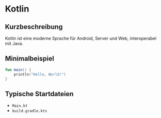 # Kotlin

## Kurzbeschreibung
Kotlin ist eine moderne Sprache für Android, Server und Web, interoperabel mit Java.

## Minimalbeispiel
```kotlin
fun main() {
    println("Hello, World!")
}
```

## Typische Startdateien
- `Main.kt`
- `build.gradle.kts`